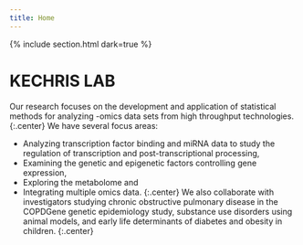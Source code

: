 ```yaml
---
title: Home
---
```



{% include section.html
dark=true
%}

# KECHRIS LAB

Our research focuses on the development and application of statistical methods for analyzing -omics data 
sets from high throughput technologies.
{:.center}
We have several focus areas:
*  Analyzing transcription factor binding and miRNA data to study the regulation of transcription and post-transcriptional processing,
* Examining the genetic and epigenetic factors controlling gene expression, 
* Exploring the metabolome and 
* Integrating multiple omics data.
{:.center}
 We also collaborate with investigators studying chronic obstructive pulmonary 
disease in the COPDGene genetic epidemiology study, substance use disorders using animal models, and early life 
determinants of diabetes and obesity in children.
{:.center}


